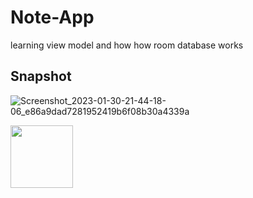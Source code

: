 # Note-App
learning view model and how how room database works
## Snapshot 
![Screenshot_2023-01-30-21-44-18-06_e86a9dad7281952419b6f08b30a4339a](https://user-images.githubusercontent.com/75511608/215532276-fa5a9168-28ba-4b82-b04d-6369bcdf276a.jpg )

<img src="https://user-images.githubusercontent.com/75511608/215532276-fa5a9168-28ba-4b82-b04d-6369bcdf276a.jpg" width="100" height="100">
